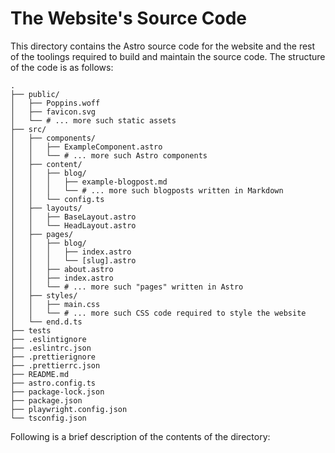 # The Website's Source Code

This directory contains the Astro source code for the website and the rest of
the toolings required to build and maintain the source code. The structure of
the code is as follows:

```console
.
├── public/
│   ├── Poppins.woff
│   ├── favicon.svg
│   └── # ... more such static assets
├── src/
│   ├── components/
│   │   ├── ExampleComponent.astro
│   │   └── # ... more such Astro components
│   ├── content/
│   │   ├── blog/
│   │   │   ├── example-blogpost.md
│   │   │   └── # ... more such blogposts written in Markdown
│   │   └── config.ts
│   ├── layouts/
│   │   ├── BaseLayout.astro
│   │   └── HeadLayout.astro
│   ├── pages/
│   │   ├── blog/
│   │   │   ├── index.astro
│   │   │   └── [slug].astro
│   │   ├── about.astro
│   │   ├── index.astro
│   │   └── # ... more such "pages" written in Astro
│   ├── styles/
│   │   ├── main.css
│   │   └── # ... more such CSS code required to style the website
│   └── end.d.ts
├── tests
├── .eslintignore
├── .eslintrc.json
├── .prettierignore
├── .prettierrc.json
├── README.md
├── astro.config.ts
├── package-lock.json
├── package.json
├── playwright.config.json
└── tsconfig.json
```

Following is a brief description of the contents of the directory:
